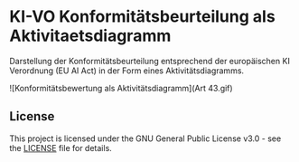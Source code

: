 # KI-VO Konformitätsbeurteilung als Aktivitaetsdiagramm
Darstellung der Konformitätsbeurteilung entsprechend der europäischen KI Verordnung (EU AI Act) in der Form eines Aktivitätsdiagramms.

![Konformitätsbewertung als Aktivitätsdiagramm](Art 43.gif)

## License

This project is licensed under the GNU General Public License v3.0 - see the [LICENSE](LICENSE) file for details.

